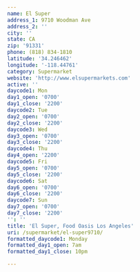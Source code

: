 ```yaml
---
name: El Super
address_1: 9710 Woodman Ave
address_2: ''
city: ''
state: CA
zip: '91331'
phone: (818) 834-1810
latitude: '34.246462'
longitude: '-118.44761'
category: Supermarket
website: 'http://www.elsupermarkets.com'
active: ''
daycode1: Mon
day1_open: '0700'
day1_close: '2200'
daycode2: Tue
day2_open: '0700'
day2_close: '2200'
daycode3: Wed
day3_open: '0700'
day3_close: '2200'
daycode4: Thu
day4_open: '2200'
daycode5: Fri
day5_open: '0700'
day5_close: '2200'
daycode6: Sat
day6_open: '0700'
day6_close: '2200'
daycode7: Sun
day7_open: '0700'
day7_close: '2200'
'': ''
title: 'El Super, Food Oasis Los Angeles'
uri: /supermarket/el-super9710/
formatted_daycode1: Monday
formatted_day1_open: 7am
formatted_day1_close: 10pm

---
```

